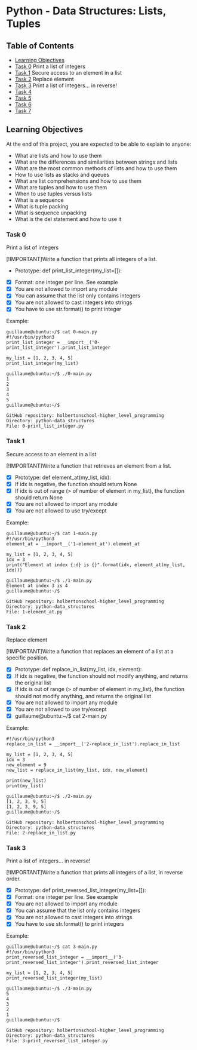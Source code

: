 # Python - Data Structures: Lists, Tuples

## Table of Contents
- [Learning Objectives](#learning-objectives)
- [Task 0](#task-0) Print a list of integers
- [Task 1](#task-1) Secure access to an element in a list
- [Task 2](#task-2) Replace element
- [Task 3](#task-3) Print a list of integers... in reverse!
- [Task 4](#task-4)
- [Task 5](#task-5)
- [Task 6](#task-6)
- [Task 7](#task-7)


## Learning Objectives
At the end of this project, you are expected to be able to explain to anyone:

- What are lists and how to use them
- What are the differences and similarities between strings and lists
- What are the most common methods of lists and how to use them
- How to use lists as stacks and queues
- What are list comprehensions and how to use them
- What are tuples and how to use them
- When to use tuples versus lists
- What is a sequence
- What is tuple packing
- What is sequence unpacking
- What is the del statement and how to use it



### Task 0
Print a list of integers

[!IMPORTANT]Write a function that prints all integers of a list.
- Prototype: def print_list_integer(my_list=[]):
- [x] Format: one integer per line. See example
- [x] You are not allowed to import any module
- [x] You can assume that the list only contains integers
- [x] You are not allowed to cast integers into strings
- [x] You have to use str.format() to print integer

Example:
```
guillaume@ubuntu:~/$ cat 0-main.py
#!/usr/bin/python3
print_list_integer = __import__('0-print_list_integer').print_list_integer

my_list = [1, 2, 3, 4, 5]
print_list_integer(my_list)

guillaume@ubuntu:~/$ ./0-main.py
1
2
3
4
5
guillaume@ubuntu:~/$
```
```
GitHub repository: holbertonschool-higher_level_programming
Directory: python-data_structures
File: 0-print_list_integer.py
```

### Task 1
Secure access to an element in a list

[!IMPORTANT]Write a function that retrieves an element from a list.
- [x] Prototype: def element_at(my_list, idx):
- [x] If idx is negative, the function should return None
- [x] If idx is out of range (> of number of element in my_list), the function should return None
- [x] You are not allowed to import any module
- [x] You are not allowed to use try/except

Example:
```
guillaume@ubuntu:~/$ cat 1-main.py
#!/usr/bin/python3
element_at = __import__('1-element_at').element_at

my_list = [1, 2, 3, 4, 5]
idx = 3
print("Element at index {:d} is {}".format(idx, element_at(my_list, idx)))

guillaume@ubuntu:~/$ ./1-main.py
Element at index 3 is 4
guillaume@ubuntu:~/$
```
```
GitHub repository: holbertonschool-higher_level_programming
Directory: python-data_structures
File: 1-element_at.py
```

### Task 2
Replace element

[!IMPORTANT]Write a function that replaces an element of a list at a specific position.
- [x] Prototype: def replace_in_list(my_list, idx, element):
- [x] If idx is negative, the function should not modify anything, and returns the original list
- [x] If idx is out of range (> of number of element in my_list), the function should not modify anything, and returns the original list
- [x] You are not allowed to import any module
- [x] You are not allowed to use try/except
- [x] guillaume@ubuntu:~/$ cat 2-main.py

Example:
```
#!/usr/bin/python3
replace_in_list = __import__('2-replace_in_list').replace_in_list

my_list = [1, 2, 3, 4, 5]
idx = 3
new_element = 9
new_list = replace_in_list(my_list, idx, new_element)

print(new_list)
print(my_list)

guillaume@ubuntu:~/$ ./2-main.py
[1, 2, 3, 9, 5]
[1, 2, 3, 9, 5]
guillaume@ubuntu:~/$
```
```
GitHub repository: holbertonschool-higher_level_programming
Directory: python-data_structures
File: 2-replace_in_list.py
```

### Task 3
Print a list of integers... in reverse!

[!IMPORTANT]Write a function that prints all integers of a list, in reverse order.
- [x] Prototype: def print_reversed_list_integer(my_list=[]):
- [x] Format: one integer per line. See example
- [x] You are not allowed to import any module
- [x] You can assume that the list only contains integers
- [x] You are not allowed to cast integers into strings
- [x] You have to use str.format() to print integers

Example:
```
guillaume@ubuntu:~/$ cat 3-main.py
#!/usr/bin/python3
print_reversed_list_integer = __import__('3-print_reversed_list_integer').print_reversed_list_integer

my_list = [1, 2, 3, 4, 5]
print_reversed_list_integer(my_list)

guillaume@ubuntu:~/$ ./3-main.py
5
4
3
2
1
guillaume@ubuntu:~/$
```
```
GitHub repository: holbertonschool-higher_level_programming
Directory: python-data_structures
File: 3-print_reversed_list_integer.py
```
